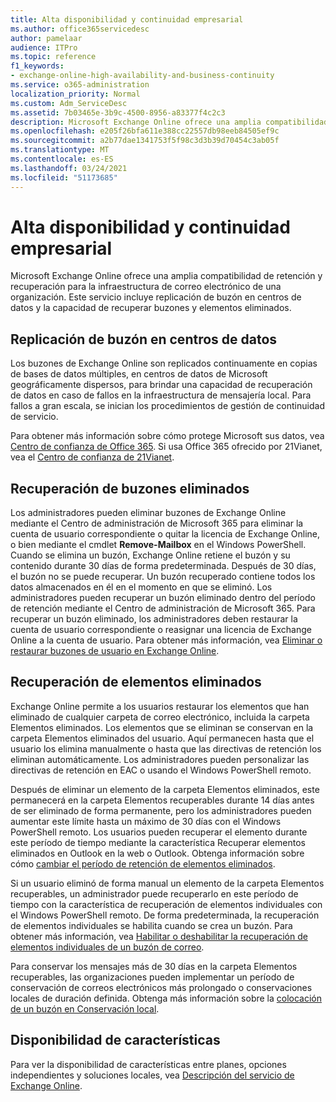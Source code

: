 ```yaml
---
title: Alta disponibilidad y continuidad empresarial
ms.author: office365servicedesc
author: pamelaar
audience: ITPro
ms.topic: reference
f1_keywords:
- exchange-online-high-availability-and-business-continuity
ms.service: o365-administration
localization_priority: Normal
ms.custom: Adm_ServiceDesc
ms.assetid: 7b03465e-3b9c-4500-8956-a83377f4c2c3
description: Microsoft Exchange Online ofrece una amplia compatibilidad de retención y recuperación para la infraestructura de correo electrónico de una organización. Este servicio incluye replicación de buzón en centros de datos y la capacidad de recuperar buzones y elementos eliminados.
ms.openlocfilehash: e205f26bfa611e388cc22557db98eeb84505ef9c
ms.sourcegitcommit: a2b77dae1341753f5f98c3d3b39d70454c3ab05f
ms.translationtype: MT
ms.contentlocale: es-ES
ms.lasthandoff: 03/24/2021
ms.locfileid: "51173685"
---
```

# <a name="high-availability-and-business-continuity"></a>Alta disponibilidad y continuidad empresarial

Microsoft Exchange Online ofrece una amplia compatibilidad de retención y recuperación para la infraestructura de correo electrónico de una organización. Este servicio incluye replicación de buzón en centros de datos y la capacidad de recuperar buzones y elementos eliminados.
  
## <a name="mailbox-replication-at-data-centers"></a>Replicación de buzón en centros de datos

Los buzones de Exchange Online son replicados continuamente en copias de bases de datos múltiples, en centros de datos de Microsoft geográficamente dispersos, para brindar una capacidad de recuperación de datos en caso de fallos en la infraestructura de mensajería local. Para fallos a gran escala, se inician los procedimientos de gestión de continuidad de servicio.
  
Para obtener más información sobre cómo protege Microsoft sus datos, vea [Centro de confianza de Office 365](https://go.microsoft.com/fwlink/p/?LinkId=299135). Si usa Office 365 ofrecido por 21Vianet, vea el [Centro de confianza de 21Vianet](https://www.21vbluecloud.com/office365/trustcenter/onlineservices.mdl).
  
## <a name="deleted-mailbox-recovery"></a>Recuperación de buzones eliminados

Los administradores pueden eliminar buzones de Exchange Online mediante el Centro de administración de Microsoft 365 para eliminar la cuenta de usuario correspondiente o quitar la licencia de Exchange Online, o bien mediante el cmdlet **Remove-Mailbox** en el Windows PowerShell. Cuando se elimina un buzón, Exchange Online retiene el buzón y su contenido durante 30 días de forma predeterminada. Después de 30 días, el buzón no se puede recuperar. Un buzón recuperado contiene todos los datos almacenados en él en el momento en que se eliminó. Los administradores pueden recuperar un buzón eliminado dentro del período de retención mediante el Centro de administración de Microsoft 365. Para recuperar un buzón eliminado, los administradores deben restaurar la cuenta de usuario correspondiente o reasignar una licencia de Exchange Online a la cuenta de usuario. Para obtener más información, vea [Eliminar o restaurar buzones de usuario en Exchange Online](/exchange/recipients-in-exchange-online/delete-or-restore-mailboxes).
  
## <a name="deleted-item-recovery"></a>Recuperación de elementos eliminados

Exchange Online permite a los usuarios restaurar los elementos que han eliminado de cualquier carpeta de correo electrónico, incluida la carpeta Elementos eliminados. Los elementos que se eliminan se conservan en la carpeta Elementos eliminados del usuario. Aquí permanecen hasta que el usuario los elimina manualmente o hasta que las directivas de retención los eliminan automáticamente. Los administradores pueden personalizar las directivas de retención en EAC o usando el Windows PowerShell remoto.
  
Después de eliminar un elemento de la carpeta Elementos eliminados, este permanecerá en la carpeta Elementos recuperables durante 14 días antes de ser eliminado de forma permanente, pero los administradores pueden aumentar este límite hasta un máximo de 30 días con el Windows PowerShell remoto. Los usuarios pueden recuperar el elemento durante este período de tiempo mediante la característica Recuperar elementos eliminados en Outlook en la web o Outlook. Obtenga información sobre cómo [cambiar el período de retención de elementos eliminados](/exchange/recipients-in-exchange-online/manage-user-mailboxes/change-deleted-item-retention).
  
Si un usuario eliminó de forma manual un elemento de la carpeta Elementos recuperables, un administrador puede recuperarlo en este período de tiempo con la característica de recuperación de elementos individuales con el Windows PowerShell remoto. De forma predeterminada, la recuperación de elementos individuales se habilita cuando se crea un buzón. Para obtener más información, vea [Habilitar o deshabilitar la recuperación de elementos individuales de un buzón de correo](/exchange/recipients-in-exchange-online/manage-user-mailboxes/enable-or-disable-single-item-recovery).
  
Para conservar los mensajes más de 30 días en la carpeta Elementos recuperables, las organizaciones pueden implementar un período de conservación de correos electrónicos más prolongado o conservaciones locales de duración definida. Obtenga más información sobre la [colocación de un buzón en Conservación local](/exchange/security-and-compliance/in-place-and-litigation-holds).
  
## <a name="feature-availability"></a>Disponibilidad de características

Para ver la disponibilidad de características entre planes, opciones independientes y soluciones locales, vea [Descripción del servicio de Exchange Online](exchange-online-service-description.md).
